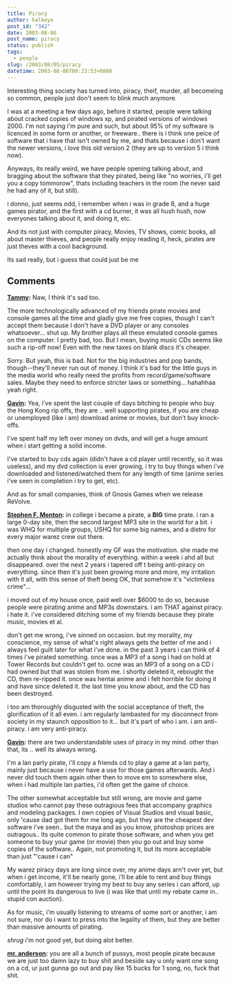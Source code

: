 ```yaml
---
title: Piracy
author: halkeye
post_id: "342"
date: 2003-08-06
post_name: piracy
status: publish
tags:
  - people
slug: /2003/08/05/piracy
datetime: 2003-08-06T00:23:53+0800
---
```


Interesting thing society has turned into, piracy, theif, murder, all becomeing so common, people just don't seem to blink much anymore.

I was at a meeting a few days ago, before it started, people were talking about cracked copies of windows xp, and pirated versions of windows 2000. I'm not saying i'm pure and such, but about 95% of my software is licenced in some form or another, or freeware.. there is i think one peice of software that i have that isn't owned by me, and thats because i don't want the newer versions, i love this old version 2 (they are up to version 5 i think now).

Anyways, its really weird, we have people opening talking about, and bragging about the software that they pirated, being like "no worries, i'll get you a copy tommorow", thats including teachers in the room (he never said he had any of it, but still).

i donno, just seems odd, i remember when i was in grade 8, and a huge games pirator, and the first with a cd burner, it was all hush hush, now everyones talking about it, and doing it, etc.


And its not just with computer piracy, Movies, TV shows, comic books, all about master thieves, and people really enjoy reading it, heck, pirates are just theves with a cool background.


Its sad really, but i guess that could just be me

## Comments

**[Tammy](#13 "2003-08-07 12:12:19"):** Naw, I think it's sad too.

The more technologically advanced of my friends pirate movies and console games all the time and gladly give me free copies, though I can't accept them because I don't have a DVD player or any consoles whatsoever... shut up. My brother plays all these emulated console games on the computer. I pretty bad, too. But I mean, buying music CDs seems like such a rip-off now! Even with the new taxes on blank discs it's cheaper.

Sorry. But yeah, this is bad. Not for the big industries and pop bands, though--they'll never run out of money. I think it's bad for the little guys in the media world who really need the profits from record/game/software sales. Maybe they need to enforce stricter laws or something... hahahhaa yeah right.

**[Gavin](#14 "2003-08-07 23:36:38"):** Yea, i've spent the last couple of days bitching to people who buy the Hong Kong rip offs, they are .. well supporting pirates, if you are cheap or unemployed (like i am) download anime or movies, but don't buy knock-offs.

I've spent half my left over money on dvds, and will get a huge amount when i start getting a solid income.

I've started to buy cds again (didn't have a cd player until recently, so it was useless), and my dvd collection is ever growing, i try to buy things when i've downloaded and listened/watched them for any length of time (anime series i've seen in completion i try to get, etc).


And as for small companies, think of Gnosis Games when we release ReVolve.

**[Stephen F. Menton](#15 "2003-08-08 21:43:33"):** in college i became a pirate, a **BIG** time prate. i ran a large 0-day site, then the second largest MP3 site in the world for a bit. i was WHQ for multiple groups, USHQ for some big names, and a distro for every major warez crew out there.

then one day i changed. honestly my GF was the motivation. she made me actually think about the morality of everything. within a week i ahd all but disappeared. over the next 2 years i tapered off t being anti-piracy on everything. since then it's just been growing more and more, my irritation with it all, with this sense of theft being OK, that somehow it's "victimless crime"...

i moved out of my house once, paid well over $6000 to do so, because people were pirating anime and MP3s downstairs. i am THAT against piracy. i hate it. i've considered ditching some of my friends because they pirate music, movies et al.

don't get me wrong, i've sinned on occasion. but my morality, my conscience, my sense of what's right always gets the better of me and i always feel guilt later for what i've done. in the past 3 years i can think of 4 times i've pirated something. once was a MP3 of a song i had on hold at Tower Records but couldn't get to. ocne was an MP3 of a song on a CD i had owned but that was stolen from me. i shortly deleted it, rebought the CD, then re-ripped it. once was hentai anime and i felt horrible for doing it and have since deleted it. the last time you know about, and the CD has been destroyed.

i too am thoroughly disgusted with the social acceptance of theft, the glorification of it all even. i am regularly lambasted for my disconnect from society in my staunch opposition to it... but it's part of who i am. i am anti-piracy. i am very anti-piracy.

**[Gavin](#16 "2003-08-08 21:57:07"):** there are two understandable uses of piracy in my mind. other than that, its .. well its always wrong.

I'm a lan party pirate, i'll copy a friends cd to play a game at a lan party, mainly just because i never have a use for those games afterwards. And i never did touch them again other then to move em to somewhere else, when i had multiple lan parties, i'd often get the game of choice.

The other somewhat acceptable but still wrong, are movie and game studios who cannot pay these outragious fees that accompany graphics and modeling packages. I own copies of Visual Studios and visual basic, only 'cause dad got them for me long ago, but they are the cheapest dev software i've seen.. but the maya and as you know, photoshop prices are outragous.. Its quite common to pirate those software, and when you get someone to buy your game (or movie) then you go out and buy some copies of the software.. Again, not promoting it, but its more acceptable than just "'cause i can"

My warez piracy days are long since over, my anime days arn't over yet, but when i get income, it'll be nearly gone, i'll be able to rent and buy things comfortably, i am however trying my best to buy any series i can afford, up until the point its dangerous to live (i was like that until my rebate came in.. stupid con auction).

As for music, i'm usually listening to streams of some sort or another, i am not sure, nor do i want to press into the legality of them, but they are better than massive amounts of pirating.

*shrug* i'm not good yet, but doing alot better.

**[mr. anderson](#17 "2003-10-17 12:35:56"):** you are all a bunch of pussys, most people pirate because we are just too damn lazy to buy shit and beside say u only want one song on a cd, ur just gunna go out and pay like 15 bucks for 1 song, no, fuck that shit.

